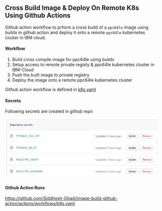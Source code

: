 ## Cross Build Image & Deploy On Remote K8s Using Github Actions

Github action workflow to prform a cross build of a `ppc64le` image using buildx in github action and deploy it onto a remote `ppc64le` kubernetes cluster in IBM cloud.

#### Workflow

1. Build cross compile image for ppc64le using buildx
2. Setup access to remote private registy & ppc64le kubernetes cluster in IBM-Cloud
3. Push the built image to private registry
4. Deploy the image onto a remote ppc64le kubernetes cluster

Github action workflow is defined in [k8s.yaml](./github/workflows/k8s.yaml)

#### Secrets

Following secrets are created in github repo

![secrets.png](./secrets.png)

#### Github Action Runs

https://github.com/Siddhesh-Ghadi/image-build-github-action/actions/workflows/k8s.yaml
